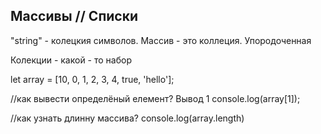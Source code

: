 ## Массивы // Списки 

"string" - колецкия символов. 
Массив - это коллеция. Упородоченная 

Колекции - какой - то набор 

let array = [10, 0, 1, 2, 3, 4, true, 'hello'];

//как вывести определёный елемент? Вывод 1
console.log(array[1]);

//как узнать длинну массива? 
console.log(array.length)